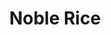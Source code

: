 ---
layout: place
title: "Noble Rice"
permalink: /florida/tampa/noble-rice.html
stateAbbr: FL
stateName: Florida
cityName: Tampa
seo:
  name: "Noble Rice"
  type: Restaurant
  links: http://www.noblericeco.com/
description: "Noble Rice serves delicious sushi in Tampa, Florida. Try fresh Japanese dishes for a great dining experience. Available for, and dinner."
place_id: ChIJu6oEyYTEwogRAE4Dg9Q-AH4
photos:
  - name: >-
      places/ChIJu6oEyYTEwogRAE4Dg9Q-AH4/photos/AeeoHcL_Q9W6y2YjCRJkPw8DOr3-is6fCtRSiw-K_37gdGCR93Ywq1pQIZsU9qv8R6grt9Q7bk-Nzllz7xjiu450HKhWog9u-X6j27F0C994jV0kWMpcKOlgrwzwIBXwqLRXBxRY6ObShBK7fhY3ru08HDL7Hmr1jVln5R1QPNqB5YWGujXTw-TBRlKXmAP-J8AU-qcACteb-T8RG507IK92s3uPF_tYVqBI1Y57QbRvj95dMPfa3eQ-Qwmm5tzjy6CbcsD_5zTuWYg1vX3a2mnsrTgaaH5I-9tflkczUZm57jNW2A
    widthPx: 4800
    heightPx: 3200
    authorAttributions:
      - displayName: Noble Rice
        uri: https://maps.google.com/maps/contrib/117640538025053077203
        photoUri: >-
          https://lh3.googleusercontent.com/a-/ALV-UjWHBCxxVSRMwvE1k0hO6FHkHh5LIZDNuyAEZPs04DdTFlYX1Vuq=s100-p-k-no-mo
    flagContentUri: >-
      https://www.google.com/local/imagery/report/?cb_client=maps_api_places.places_api&image_key=!1e10!2sAF1QipPnShY4Mnaln0zz205u3JgaTN3384NQhytvl9G8&hl=en-US
    googleMapsUri: >-
      https://www.google.com/maps/place//data=!3m4!1e2!3m2!1sAF1QipPnShY4Mnaln0zz205u3JgaTN3384NQhytvl9G8!2e10!4m2!3m1!1s0x88c2c484c904aabb:0x7e003ed483034e00
  - name: >-
      places/ChIJu6oEyYTEwogRAE4Dg9Q-AH4/photos/AeeoHcL2m86cRBSdwgjAq6K69jQkbo8bsOh9Ox4GO_yNy9MImBgDLqbzgx8mD0P5ls9aINHH1bVhXefbQdy8JhFf6FffNdztf2AFRWXuxgcV3xvViLPN8Hxnj5f2tYS8bf7sx5EU0w9QfOeZ_C5QEE0B9cw3Ba8h45wsoFgMXw_BHqCn0ObkpVyoICFTaTu3SofueYCYiAPbIkpolDbaqkuhTKyKH4Bw8aAoRoMeUsUaVHw-IrfC9IasDPWTMIr6c4kt733TsBHF5TWPOkMkkA2_x2r2WdirtPq08e9354rPBolrlw
    widthPx: 4800
    heightPx: 3200
    authorAttributions:
      - displayName: Noble Rice
        uri: https://maps.google.com/maps/contrib/117640538025053077203
        photoUri: >-
          https://lh3.googleusercontent.com/a-/ALV-UjWHBCxxVSRMwvE1k0hO6FHkHh5LIZDNuyAEZPs04DdTFlYX1Vuq=s100-p-k-no-mo
    flagContentUri: >-
      https://www.google.com/local/imagery/report/?cb_client=maps_api_places.places_api&image_key=!1e10!2sAF1QipPFe7-_L7lQkEZC1411Tu_nY8tv56oyJ2kdAiv3&hl=en-US
    googleMapsUri: >-
      https://www.google.com/maps/place//data=!3m4!1e2!3m2!1sAF1QipPFe7-_L7lQkEZC1411Tu_nY8tv56oyJ2kdAiv3!2e10!4m2!3m1!1s0x88c2c484c904aabb:0x7e003ed483034e00
  - name: >-
      places/ChIJu6oEyYTEwogRAE4Dg9Q-AH4/photos/AeeoHcJdgT5lfQT_-79aGtV1gfbTUKK4gD9ncH8S0Ie7PlRdt6N-r0yDO_JC4Tbx-aCw2g3bJsUsQbyfK--dd3Nau88ac057q5VzRJT0fUmN0OK6rrvG_pGLWZaJYhDM2OCQ5GA1kej6q7YZbYxKh1r_w54_7su4I-kl8UP0Sl-lr3RRObJL4TMiHfsDDMCldIl7_q2qqQSYoLJyEWl3W28b2yX9uBGpS_O9tm63JH7JgheeGy3wE6ANyGzNPhdF4N0wMoAj0Gx1wOM4JZxUmKYBnDKED7YPOhJlLvyryr5dvNZROhiP1u3_sFQnxj_LZJorgzSWyDgpYwqMnDOjfR2RDW41z8NMO7pP7N83gnSymaSiErTvQ-Dn2RFn3dRs5h659SzYUS6cQYbyiqLDJH5Kw7HdC5ie0B4cxFSC15FTI2j3qTg
    widthPx: 4000
    heightPx: 3000
    authorAttributions:
      - displayName: Jessica Smith
        uri: https://maps.google.com/maps/contrib/100543134475583899145
        photoUri: >-
          https://lh3.googleusercontent.com/a-/ALV-UjXrVOIvnO6RHh_3uM8lymSAksNGeW88i5zXc08OdTfueemRU1EW=s100-p-k-no-mo
    flagContentUri: >-
      https://www.google.com/local/imagery/report/?cb_client=maps_api_places.places_api&image_key=!1e10!2sCIHM0ogKEICAgIDbh8jqowE&hl=en-US
    googleMapsUri: >-
      https://www.google.com/maps/place//data=!3m4!1e2!3m2!1sCIHM0ogKEICAgIDbh8jqowE!2e10!4m2!3m1!1s0x88c2c484c904aabb:0x7e003ed483034e00
  - name: >-
      places/ChIJu6oEyYTEwogRAE4Dg9Q-AH4/photos/AeeoHcIJLkFcmVvA6uQM1V14wp-N63yM9jRhVVunhTNvbsvLwqP4V0LccbBQmLssT-UgIHTTgzV3x2TtZeEz0m2gYL-oF2_cKJ1g6cG9g7dcCIjPbrKSCclI3vo7K7Rng9AehmiqxZ2gTd53wzBFnBLZGBuxYrSr9zHPmTmi_35D_Sc2Cp_A6U2U70YeeZY4v25XlAo-13QrIxeheRqlIzpD9h3Th_9rFmSOMrh5_hGBA4aZ1FQLeStlLJxXVE45IgjX9x5b79qfCGea5KZSp2ix6dkqKIFOEGTEbRGYP0lEigy1I27SIO4RcjVDUA7rRpRO-47bfq_V7OuHd_e-dyeQ0Pult714zNueMlMbiQcBBKQOm56obD_IfI5hV5HEisClJUp-ltB3-MHy4RGWphTzQCxEz2cbGRqT5x4FOv1uJvROVsGgD9fWf2c843Hmbpqs
    widthPx: 4080
    heightPx: 3072
    authorAttributions:
      - displayName: Steve P
        uri: https://maps.google.com/maps/contrib/103901341289249178418
        photoUri: >-
          https://lh3.googleusercontent.com/a-/ALV-UjUqROacdrvsEp6MjVUrPzXoBgEU_x0ohYW57nJpyEz3TMb-Nqg4-g=s100-p-k-no-mo
    flagContentUri: >-
      https://www.google.com/local/imagery/report/?cb_client=maps_api_places.places_api&image_key=!1e10!2sCIABIhADyddmqRKB_meu13YACWcj&hl=en-US
    googleMapsUri: >-
      https://www.google.com/maps/place//data=!3m4!1e2!3m2!1sCIABIhADyddmqRKB_meu13YACWcj!2e10!4m2!3m1!1s0x88c2c484c904aabb:0x7e003ed483034e00
  - name: >-
      places/ChIJu6oEyYTEwogRAE4Dg9Q-AH4/photos/AeeoHcLxhMYvJSYyqhO4lndEVncYL0Vc9bO852PSzcQ4jtbyTEHocRHf40Fhw1R_hU-s_XSoHCZqf7Jt5Z84em4Mz1QDOQWlA6uxM2-2TLgZ-rCvL4nM3S-WZn5ww0vq8N8CwogROQpikeA2z6k1x-sHDI3wfmhFQrjGV6iCQYAYe4eFBXpxpT5TwRE9w497QgkaHSUdjszufqxJNuRCi3WgVo9gS-aSuwvz8mX7L4oh_5nckMcJZnSbL_n3zeF1ZoJ_QV8KkFdmBi-sGP7ggXrk-EMCZ9sRTzL9vTrSfXgnW0onxvvG4wKwBfB_qbUL_o7HyBuTYgaFDCzxVUeZmPVfqLQYqgFKVap9On-lA2y81woIR1QtS3dqbyMAXJtdFi9f5SXtnPBQX7UmGcNVesD4Ahl_UZuhojsRjEmJHW5_OM93Il8
    widthPx: 4800
    heightPx: 3200
    authorAttributions:
      - displayName: Annalise Mabe
        uri: https://maps.google.com/maps/contrib/101150958408394489700
        photoUri: >-
          https://lh3.googleusercontent.com/a-/ALV-UjVTMBXNunDDIlHGjtjLkWclBYrcvIGKwDIu1ceiARXY29jeTT5l=s100-p-k-no-mo
    flagContentUri: >-
      https://www.google.com/local/imagery/report/?cb_client=maps_api_places.places_api&image_key=!1e10!2sCIHM0ogKEICAgICx8uvs-AE&hl=en-US
    googleMapsUri: >-
      https://www.google.com/maps/place//data=!3m4!1e2!3m2!1sCIHM0ogKEICAgICx8uvs-AE!2e10!4m2!3m1!1s0x88c2c484c904aabb:0x7e003ed483034e00
  - name: >-
      places/ChIJu6oEyYTEwogRAE4Dg9Q-AH4/photos/AeeoHcLKUuxbj89LZx9Wbda5PU1-7W4sp22rN2LsWFV4wcKGKCNmMjZNz6PhVDOd-iF4ztOSxV245oulEBxGAFLnpocSfSiZ4IhJN9hKFxykaKzCN4H1-lXqwSgyNfiLP8F0poO7dL3SnSzQSdid4kNRi4070XJimM0BSrCKelB6ILMmKRQNROlqe2iGc7hLtGM8Pbc55qrC33cVmOyjSHiiEDMt-cjk3tncsAuiyx-kt05VorgfgB8tJN7q7AVPgNmetJ5V4vpO6IiJzCnm5hC_GCvUBAzY1yeMYQ-xQJPVDc9wflhtG5N5HHnufHRFVeEEcUBeGkkwJ3ZoW__l-kmtFtrhSkn7CkxNdv5OXAQgbZ4OupnA7tsGi7A_ZY8Z4XnGC1RFK03f-m7GDPyxeKIXEZndcKIBUS0EQBNGLnj5Q7oKuhI
    widthPx: 4284
    heightPx: 4733
    authorAttributions:
      - displayName: Ece Renkliyüz
        uri: https://maps.google.com/maps/contrib/111931267036510726456
        photoUri: >-
          https://lh3.googleusercontent.com/a/ACg8ocL6fy7fLpDoXvK2mI4q-GDZ9tyvGt2IcpgeNpBw1N0mwk-bpw=s100-p-k-no-mo
    flagContentUri: >-
      https://www.google.com/local/imagery/report/?cb_client=maps_api_places.places_api&image_key=!1e10!2sCIHM0ogKEICAgID726_S_wE&hl=en-US
    googleMapsUri: >-
      https://www.google.com/maps/place//data=!3m4!1e2!3m2!1sCIHM0ogKEICAgID726_S_wE!2e10!4m2!3m1!1s0x88c2c484c904aabb:0x7e003ed483034e00
  - name: >-
      places/ChIJu6oEyYTEwogRAE4Dg9Q-AH4/photos/AeeoHcJ4TMacJeXUDrRMzLEMu-ncKj-LVoEOCqpZvXF2Y733dJYzUaaZZKO2T4bjYCq_XNt4almcwLP_oGVOfuV6agbj9aesDHGtQib25UgZ--q0OBbRpYcogzHKj21bhqziybOc-v3yzZEKRMzU0KcO_fYhxgRF34B8yz6Nxcgg09t2mXTaHluOGu_PtM3DYf0oPU3GS5oGbMeM61Ca5lbTVt6ZxthHz3dM6p5vICkutNzVWJf21lP4DCkH9lQ9WqGKacN7fw-x0ZegUzE5SlydlLUD1kIr74BNI35zUXyUqD3qp-cVAY8BLkIkp6L5q6bZx-0a7u3Ppe-_7F0Fgzkyur8Kgz1D0lTqOwzxcWSTLqHGq8SXAT_RYWF6-s2s_Rt3a9etRJ_pKo-bfZyRYZOGXh_WDBom4bUJdthB6vUz6bhvjLXQ
    widthPx: 3024
    heightPx: 4032
    authorAttributions:
      - displayName: Matt Van Thyne
        uri: https://maps.google.com/maps/contrib/105208829096168125655
        photoUri: >-
          https://lh3.googleusercontent.com/a-/ALV-UjX6sZFohEXZEvqqWjm-GjlIX6xiPRQSKlhrFvbUw_WhiSLY6IsnKw=s100-p-k-no-mo
    flagContentUri: >-
      https://www.google.com/local/imagery/report/?cb_client=maps_api_places.places_api&image_key=!1e10!2sCIHM0ogKEICAgICnhtjEiAE&hl=en-US
    googleMapsUri: >-
      https://www.google.com/maps/place//data=!3m4!1e2!3m2!1sCIHM0ogKEICAgICnhtjEiAE!2e10!4m2!3m1!1s0x88c2c484c904aabb:0x7e003ed483034e00
  - name: >-
      places/ChIJu6oEyYTEwogRAE4Dg9Q-AH4/photos/AeeoHcK5mUnalWPN8kpI8ztOMK9Xgg0qR_zm4_oI1sy99ZSB7S8tGxelNIJzubhiszwNymsr6SRSILjNatb2KdUiWUZHEJk-_kSeyTiTa67nEuCYsqpcEATuTlob47AhE_7oI1xkQLV8e35TAogvHu8cJSjdM6gzpDuZfMe_Pn8_r7Yd8dwLIk_D1MEngDI-hkSI0MnLnd7Wh5P-vHu8OVmisM91GPppGfx2wIN4e_1U73TXgUFp3M-1thpcb-f96Co2H6M5BkLMmf2QeBNstiicurP9Ul2AhdFgqKwr4-1JX_yBssfRK0upfeoeZlmKeIh9fBHDjBrejXVRrnO9isnCPoQVC6CoaHWTIbtBHljAwD5ZK32eqCrh0J87TjdJyjSKN2nfyW2u4ux32c-8bW95uPo8ODf0iS2hrInB-HsbvMq-O64
    widthPx: 4000
    heightPx: 2252
    authorAttributions:
      - displayName: Alexander S
        uri: https://maps.google.com/maps/contrib/113709125448658836008
        photoUri: >-
          https://lh3.googleusercontent.com/a-/ALV-UjXbEgQVrUiwH1jIAoc4gWVhv_32Z58F69egyqknIZcBdriXuAGA=s100-p-k-no-mo
    flagContentUri: >-
      https://www.google.com/local/imagery/report/?cb_client=maps_api_places.places_api&image_key=!1e10!2sCIHM0ogKEICAgICL1bDQlQE&hl=en-US
    googleMapsUri: >-
      https://www.google.com/maps/place//data=!3m4!1e2!3m2!1sCIHM0ogKEICAgICL1bDQlQE!2e10!4m2!3m1!1s0x88c2c484c904aabb:0x7e003ed483034e00
  - name: >-
      places/ChIJu6oEyYTEwogRAE4Dg9Q-AH4/photos/AeeoHcIfciRIBP85fF2TjBPF4fuVpvQAs7_NbhqXedSpcJbZ8Da3n_kivu-sRKxhtWIWVoQfee_alllg1_SBPxRXytu6CX7ZuEO2xEV59ceGnvtla-4P5np1lRxFjQhO0PKCZKvRiBnqE65jgEgi6_0Y2t0Sjnyzzi1fBeasO9p4flB6t7DTYUtgzy6YhnCVjrE9wepoIYg4Q7TJNfkiMo41dHluDrZprvXPNnX9XXDXTGXp3p5INxkjsihM0cYRMagQ_PjrGiut-Qx9VaXnvO6iflRG2AVmKNyJBPfGHqTBYtmu-p54t_HfTfl3H57UfxM3fzqDHfSpPCcdfIJKNht5X26fR7pqh7fIlbhGkK3EJQIRYrukyL2JmISWOjTFVVptFO1HQMjsJZ0KavsDy2XrW6ZD4gORR_WvV0ma-UfHv3w
    widthPx: 4000
    heightPx: 3000
    authorAttributions:
      - displayName: Jessica Smith
        uri: https://maps.google.com/maps/contrib/100543134475583899145
        photoUri: >-
          https://lh3.googleusercontent.com/a-/ALV-UjXrVOIvnO6RHh_3uM8lymSAksNGeW88i5zXc08OdTfueemRU1EW=s100-p-k-no-mo
    flagContentUri: >-
      https://www.google.com/local/imagery/report/?cb_client=maps_api_places.places_api&image_key=!1e10!2sCIHM0ogKEICAgIDbh8jqYw&hl=en-US
    googleMapsUri: >-
      https://www.google.com/maps/place//data=!3m4!1e2!3m2!1sCIHM0ogKEICAgIDbh8jqYw!2e10!4m2!3m1!1s0x88c2c484c904aabb:0x7e003ed483034e00
  - name: >-
      places/ChIJu6oEyYTEwogRAE4Dg9Q-AH4/photos/AeeoHcLCVehuUHDvlbFRYfHHgFnNl8_KpH24q2Kf7s1HLyDkCafVbrYBLglG6Ox7IDp-Y-MIkYMYuB1TQfdOWP2r4J_3moZmUedmh4_cZAQEFyCDJMWY2dxJRInxdJfhDgdGDwQ78yeijfzFqBCo8YXsiT0XDXcK8xn39oiJC6A92QRkMwiW_M_aRoxYbd4qdD4locnRPcPwp7dIRTeyoBbxRIOEQJnT0kV2bqgfuPPvV8vAkhiMSNmZkhVHtgzurLGiUdufZxkrxi1JFhKN_4Q68vL4_2diTdGZWJkeR6RdXrTIzRAb2QH80K82bcvrn8KNKtSYyPRIoyMWR5eBcRw64WqwIlTz46XPQzLIiNZaeulOYprr52651aBS6AiBbxPqUjXZgtJH_FoPxPVwEWHPcl-GimBSG6nkIAAqsFzMmKuQFW0sKRgrc6Udw8SyJA
    widthPx: 4080
    heightPx: 3072
    authorAttributions:
      - displayName: Steve P
        uri: https://maps.google.com/maps/contrib/103901341289249178418
        photoUri: >-
          https://lh3.googleusercontent.com/a-/ALV-UjUqROacdrvsEp6MjVUrPzXoBgEU_x0ohYW57nJpyEz3TMb-Nqg4-g=s100-p-k-no-mo
    flagContentUri: >-
      https://www.google.com/local/imagery/report/?cb_client=maps_api_places.places_api&image_key=!1e10!2sCIABIhADyddmqRKB_meu11wABXNr&hl=en-US
    googleMapsUri: >-
      https://www.google.com/maps/place//data=!3m4!1e2!3m2!1sCIABIhADyddmqRKB_meu11wABXNr!2e10!4m2!3m1!1s0x88c2c484c904aabb:0x7e003ed483034e00
address: 615 Channelside Dr Suite 112, Tampa, FL 33602, USA
street: 615 Channelside Dr Suite 112
city: Tampa
state: FL
zip: '33602'
country: USA
neighborhood: Channel District
latitude: '27.943573'
longitude: '-82.447272'
accessibility_options:
  wheelchairAccessibleParking: true
  wheelchairAccessibleEntrance: true
  wheelchairAccessibleRestroom: true
  wheelchairAccessibleSeating: true
business_status: OPERATIONAL
name: Noble Rice
google_maps_links:
  directionsUri: >-
    https://www.google.com/maps/dir//''/data=!4m7!4m6!1m1!4e2!1m2!1m1!1s0x88c2c484c904aabb:0x7e003ed483034e00!3e0
  placeUri: https://maps.google.com/?cid=9079325931230940672
  writeAReviewUri: >-
    https://www.google.com/maps/place//data=!4m3!3m2!1s0x88c2c484c904aabb:0x7e003ed483034e00!12e1
  reviewsUri: >-
    https://www.google.com/maps/place//data=!4m4!3m3!1s0x88c2c484c904aabb:0x7e003ed483034e00!9m1!1b1
  photosUri: >-
    https://www.google.com/maps/place//data=!4m3!3m2!1s0x88c2c484c904aabb:0x7e003ed483034e00!10e5
primary_type: Sushi Restaurant
opening_hours:
  regular: null
  current: null
secondary_opening_hours:
  regular:
    weekdayDescriptions: null
    type: null
  current:
    weekdayDescriptions: null
    type: null
phone: (813) 542-2021
price_level: PRICE_LEVEL_MODERATE
price_range: $100 &ndash; & up
rating: '4.4'
rating_count: 0
website: http://www.noblericeco.com/
reviews:
  - name: >-
      places/ChIJu6oEyYTEwogRAE4Dg9Q-AH4/reviews/ChdDSUhNMG9nS0VJQ0FnTURJNnJ1QTh3RRAB
    relativePublishTimeDescription: in the last week
    rating: 5
    text:
      text: >-
        10/10 go here immediately if you are in the tampa area! Absolutely
        everything we ordered was delicious.


        We started with the Sake Pulled Pork Bao Buns and the Prawn Carpaccio.
        Both had very unique flavor profiles and were quite the journey. We had
        4 sushi rolls and each one was great but the Kani was hands down my
        favorite with the Tempora Poke a close second. The others we got were
        Kanpachi and an off menu salmon roll.
      languageCode: en
    originalText:
      text: >-
        10/10 go here immediately if you are in the tampa area! Absolutely
        everything we ordered was delicious.


        We started with the Sake Pulled Pork Bao Buns and the Prawn Carpaccio.
        Both had very unique flavor profiles and were quite the journey. We had
        4 sushi rolls and each one was great but the Kani was hands down my
        favorite with the Tempora Poke a close second. The others we got were
        Kanpachi and an off menu salmon roll.
      languageCode: en
    authorAttribution:
      displayName: Brittany G.
      uri: https://www.google.com/maps/contrib/103852210636172721443/reviews
      photoUri: >-
        https://lh3.googleusercontent.com/a/ACg8ocI8lqWgfg83ztsUkrUFLGcgp8cJGCFusE3mfjfcCYIgUMQ_ow=s128-c0x00000000-cc-rp-mo-ba3
    publishTime: '2025-04-08T23:47:04.111820Z'
    flagContentUri: >-
      https://www.google.com/local/review/rap/report?postId=ChdDSUhNMG9nS0VJQ0FnTURJNnJ1QTh3RRAB&d=17924085&t=1
    googleMapsUri: >-
      https://www.google.com/maps/reviews/data=!4m6!14m5!1m4!2m3!1sChdDSUhNMG9nS0VJQ0FnTURJNnJ1QTh3RRAB!2m1!1s0x88c2c484c904aabb:0x7e003ed483034e00
  - name: >-
      places/ChIJu6oEyYTEwogRAE4Dg9Q-AH4/reviews/ChdDSUhNMG9nS0VJQ0FnTURndTltc2tRRRAB
    relativePublishTimeDescription: a month ago
    rating: 5
    text:
      text: >-
        Classy space, great service, delicious food. Every dish was nicely done
        from the toro rolls and nigiri, to the buns and ramen, the appetizers
        were great, the steak was fab, and the dessert was the perfect ending. 
        The one caveat I would say is that I think everything was really good
        but thought the prices were a little high for what you got. I personally
        would be happy to come back again and again but some in our party
        thought it was too expensive for what was delivered.  I thought maybe a
        little high but good enough that I would come back.
      languageCode: en
    originalText:
      text: >-
        Classy space, great service, delicious food. Every dish was nicely done
        from the toro rolls and nigiri, to the buns and ramen, the appetizers
        were great, the steak was fab, and the dessert was the perfect ending. 
        The one caveat I would say is that I think everything was really good
        but thought the prices were a little high for what you got. I personally
        would be happy to come back again and again but some in our party
        thought it was too expensive for what was delivered.  I thought maybe a
        little high but good enough that I would come back.
      languageCode: en
    authorAttribution:
      displayName: Michael Chan
      uri: https://www.google.com/maps/contrib/116554181152478295865/reviews
      photoUri: >-
        https://lh3.googleusercontent.com/a/ACg8ocIrQMp-fuFUj19kZSa5sxi2PEcJPvqIv3F-EDbl8W1KE_iqUg=s128-c0x00000000-cc-rp-mo-ba3
    publishTime: '2025-02-27T20:00:08.029923Z'
    flagContentUri: >-
      https://www.google.com/local/review/rap/report?postId=ChdDSUhNMG9nS0VJQ0FnTURndTltc2tRRRAB&d=17924085&t=1
    googleMapsUri: >-
      https://www.google.com/maps/reviews/data=!4m6!14m5!1m4!2m3!1sChdDSUhNMG9nS0VJQ0FnTURndTltc2tRRRAB!2m1!1s0x88c2c484c904aabb:0x7e003ed483034e00
  - name: >-
      places/ChIJu6oEyYTEwogRAE4Dg9Q-AH4/reviews/ChdDSUhNMG9nS0VJQ0FnSUR2LWZhRm5RRRAB
    relativePublishTimeDescription: 3 months ago
    rating: 4
    text:
      text: >-
        Exceptional, friendly staff that worked very well together to make our
        dining experience special.  The ambiance was sophisticated and
        comfortable.  The food,especially the sushi was fresh, tasty, and
        creatively plated. The drinks were an interesting take on some classics.
      languageCode: en
    originalText:
      text: >-
        Exceptional, friendly staff that worked very well together to make our
        dining experience special.  The ambiance was sophisticated and
        comfortable.  The food,especially the sushi was fresh, tasty, and
        creatively plated. The drinks were an interesting take on some classics.
      languageCode: en
    authorAttribution:
      displayName: Susan Macbeth
      uri: https://www.google.com/maps/contrib/109351338224323661606/reviews
      photoUri: >-
        https://lh3.googleusercontent.com/a-/ALV-UjVHLjOqlHbxjeOo3HSqAdnT221LCTLc8A4sbpzd-D1JmnTl389j=s128-c0x00000000-cc-rp-mo-ba6
    publishTime: '2025-01-09T01:40:29.902743Z'
    flagContentUri: >-
      https://www.google.com/local/review/rap/report?postId=ChdDSUhNMG9nS0VJQ0FnSUR2LWZhRm5RRRAB&d=17924085&t=1
    googleMapsUri: >-
      https://www.google.com/maps/reviews/data=!4m6!14m5!1m4!2m3!1sChdDSUhNMG9nS0VJQ0FnSUR2LWZhRm5RRRAB!2m1!1s0x88c2c484c904aabb:0x7e003ed483034e00
  - name: >-
      places/ChIJu6oEyYTEwogRAE4Dg9Q-AH4/reviews/ChdDSUhNMG9nS0VJQ0FnSUN2MGYyeG1BRRAB
    relativePublishTimeDescription: 4 months ago
    rating: 5
    text:
      text: >-
        This place is really a great place. First off, the ambience of the place
        is really good and the atmosphere is really nice.

        The next u see is that the service is the best. We had Ronnie serve our
        table and she did such an amazing job right from the start to the end.

        And now to talk about the food it was just phenomenal. The taste of the
        food is so rich and the flavors are so well balanced it's just really
        amazing. Plus u can taste the freshness of the ingredients.

        Me and my friends tried the beef tartare , kamo crostini , tan tan men
        ramen, black ramen and bone marrow

        Everything we tried was really delicious.

        And we were recommended to try the beef tartare and kamo crostini and it
        was just so heavenly. Love the place and food.

        And i would also like to thank Ronnie, because one of my friends
        accidentally forgot their car keys in the restaurant and she ran behind
        us to give us the keys 😄
      languageCode: en
    originalText:
      text: >-
        This place is really a great place. First off, the ambience of the place
        is really good and the atmosphere is really nice.

        The next u see is that the service is the best. We had Ronnie serve our
        table and she did such an amazing job right from the start to the end.

        And now to talk about the food it was just phenomenal. The taste of the
        food is so rich and the flavors are so well balanced it's just really
        amazing. Plus u can taste the freshness of the ingredients.

        Me and my friends tried the beef tartare , kamo crostini , tan tan men
        ramen, black ramen and bone marrow

        Everything we tried was really delicious.

        And we were recommended to try the beef tartare and kamo crostini and it
        was just so heavenly. Love the place and food.

        And i would also like to thank Ronnie, because one of my friends
        accidentally forgot their car keys in the restaurant and she ran behind
        us to give us the keys 😄
      languageCode: en
    authorAttribution:
      displayName: omkar tandel
      uri: https://www.google.com/maps/contrib/117538750087034601891/reviews
      photoUri: >-
        https://lh3.googleusercontent.com/a-/ALV-UjUoLm6eS3nMBIoIVSnZs_EfbxaUPpsoZJRUZBqtzAmgNgXXdSWddQ=s128-c0x00000000-cc-rp-mo
    publishTime: '2024-12-12T01:23:08.907836Z'
    flagContentUri: >-
      https://www.google.com/local/review/rap/report?postId=ChdDSUhNMG9nS0VJQ0FnSUN2MGYyeG1BRRAB&d=17924085&t=1
    googleMapsUri: >-
      https://www.google.com/maps/reviews/data=!4m6!14m5!1m4!2m3!1sChdDSUhNMG9nS0VJQ0FnSUN2MGYyeG1BRRAB!2m1!1s0x88c2c484c904aabb:0x7e003ed483034e00
  - name: >-
      places/ChIJu6oEyYTEwogRAE4Dg9Q-AH4/reviews/ChdDSUhNMG9nS0VJQ0FnSUN2cTU3TnpRRRAB
    relativePublishTimeDescription: 4 months ago
    rating: 5
    text:
      text: >-
        My boyfriend took me out for my birthday and 10/10 everything. From the
        ambiance to the food and Japanese inspired decor...was just WOW.  We sat
        in the booths and they are really comfortable, very intimate and felt
        like we weren’t congested. My boyfriend is 6’1 and didn’t feel like he
        was in a tight spot and had plenty of leg room. Place is seriously clean
        and not overall dark where you can’t see people or your food.  Our
        waitress was so sweet, attentive and very knowledgeable of the menu. She
        gave us the whole 411, and didn’t rush us when we were browsing and
        still deciding. They had a lot to serve! Not just her, other staff would
        come to our booth to clear out the table and let me tell you that our
        water cups were always full and always checking in but not the annoying
        way. Next time when we have more time, DEFINITELY want to try out the
        24oz American Wagyu Ribeye along with the ramen and go back to our
        favorites and try others.  Everything was so fresh and cooked to
        perfection. We are definitely sushi-enthusiasts and you got a 5+ star
        from us. Thank you Noble Rice for the first best experience. Such a
        hidden gem!  I went home and was in a food- coma. And I just woke up to
        write this review lol. I’ll definitely be back with friends and family!
        🙏🏻🤍
      languageCode: en
    originalText:
      text: >-
        My boyfriend took me out for my birthday and 10/10 everything. From the
        ambiance to the food and Japanese inspired decor...was just WOW.  We sat
        in the booths and they are really comfortable, very intimate and felt
        like we weren’t congested. My boyfriend is 6’1 and didn’t feel like he
        was in a tight spot and had plenty of leg room. Place is seriously clean
        and not overall dark where you can’t see people or your food.  Our
        waitress was so sweet, attentive and very knowledgeable of the menu. She
        gave us the whole 411, and didn’t rush us when we were browsing and
        still deciding. They had a lot to serve! Not just her, other staff would
        come to our booth to clear out the table and let me tell you that our
        water cups were always full and always checking in but not the annoying
        way. Next time when we have more time, DEFINITELY want to try out the
        24oz American Wagyu Ribeye along with the ramen and go back to our
        favorites and try others.  Everything was so fresh and cooked to
        perfection. We are definitely sushi-enthusiasts and you got a 5+ star
        from us. Thank you Noble Rice for the first best experience. Such a
        hidden gem!  I went home and was in a food- coma. And I just woke up to
        write this review lol. I’ll definitely be back with friends and family!
        🙏🏻🤍
      languageCode: en
    authorAttribution:
      displayName: MiNA
      uri: https://www.google.com/maps/contrib/103701504225745497748/reviews
      photoUri: >-
        https://lh3.googleusercontent.com/a/ACg8ocLbzVNEpTbnahiWK93aCtY8jrnzqq3G2gm6M4t9m85eqHQf9g=s128-c0x00000000-cc-rp-mo-ba3
    publishTime: '2024-12-14T19:45:37.731149Z'
    flagContentUri: >-
      https://www.google.com/local/review/rap/report?postId=ChdDSUhNMG9nS0VJQ0FnSUN2cTU3TnpRRRAB&d=17924085&t=1
    googleMapsUri: >-
      https://www.google.com/maps/reviews/data=!4m6!14m5!1m4!2m3!1sChdDSUhNMG9nS0VJQ0FnSUN2cTU3TnpRRRAB!2m1!1s0x88c2c484c904aabb:0x7e003ed483034e00
parking_options:
  paidParkingLot: true
  paidStreetParking: true
  paidGarageParking: true
payment_options:
  acceptsCreditCards: true
  acceptsDebitCards: true
  acceptsCashOnly: false
  acceptsNfc: true
allow_dogs: null
curbside_pickup: null
delivery: false
dine_in: true
good_for_children: false
good_for_groups: null
good_for_sports: false
live_music: false
menu_for_children: false
outdoor_seating: false
reservable: true
restroom: true
serves_beer: true
serves_breakfast: false
serves_brunch: null
serves_cocktails: true
serves_coffee: null
serves_dinner: true
serves_dessert: true
serves_lunch: null
serves_vegetarian_food: true
serves_wine: true
takeout: false
update_category: essentials
summary: null

---